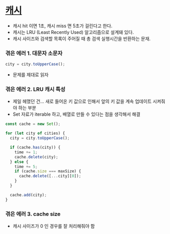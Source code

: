 # [캐시](https://school.programmers.co.kr/learn/courses/30/lessons/17680)

- 캐시 hit 이면 1초, 캐시 miss 면 5초가 걸린다고 한다.
- 캐시는 LRU (Least Recently Used) 알고리즘으로 설계돼 있다.
- 캐시 사이즈와 검색할 목록이 주어질 때 총 검색 실행시간을 반환하는 문재.

### 겪은 에러 1. 대문자 소문자

```js
city = city.toUpperCase();
```

- 문제를 제대로 읽자

### 겪은 에러 2. LRU 캐시 특성

- 제일 헤맸던 건... 새로 들어온 키 값으로 인해서 앞의 키 값을 계속 업데이트 시켜줘야 하는 부분
- Set 자료가 iterable 하고, 배열로 만들 수 있다는 점을 생각해서 해결

```js
const cache = new Set();

for (let city of cities) {
  city = city.toUpperCase();

  if (cache.has(city)) {
    time += 1;
    cache.delete(city);
  } else {
    time += 5;
    if (cache.size === maxSize) {
      cache.delete([...city][0]);
    }
  }

  cache.add(city);
}
```

### 겪은 에러 3. cache size

- 캐시 사이즈가 0 인 경우를 잘 처리해줘야 함
